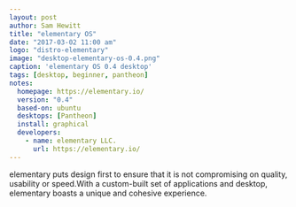 ```yaml
---
layout: post
author: Sam Hewitt
title: "elementary OS"
date: "2017-03-02 11:00 am"
logo: "distro-elementary"
image: "desktop-elementary-os-0.4.png"
caption: 'elementary OS 0.4 desktop'
tags: [desktop, beginner, pantheon]
notes:
  homepage: https://elementary.io/
  version: "0.4"
  based-on: ubuntu
  desktops: [Pantheon]
  install: graphical
  developers:
    - name: elementary LLC.
      url: https://elementary.io/
---
```


elementary puts design first to ensure that it is not compromising on quality, usability or speed.With a custom-built set of applications and desktop, elementary boasts a unique and cohesive experience.